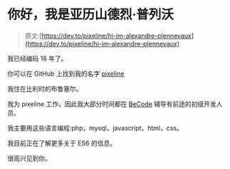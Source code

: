 # 你好，我是亚历山德烈·普列沃

> 原文:[https://dev.to/pixeline/hi-im-alexandre-plennevaux](https://dev.to/pixeline/hi-im-alexandre-plennevaux)

我已经编码 18 年了。

你可以在 GitHub 上找到我的名字 [pixeline](https://github.com/pixeline)

我住在比利时的布鲁塞尔。

我为 pixeline 工作，因此我大部分时间都在 [BeCode](https://becode.org) 辅导有前途的初级开发人员。

我主要用这些语言编程:php，mysql，javascript，html，css。

我目前正在了解更多关于 ES6 的信息。

很高兴见到你。